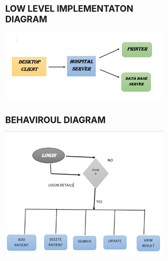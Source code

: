 # LOW LEVEL IMPLEMENTATON DIAGRAM
![low level](low.png)
# BEHAVIROUL DIAGRAM
![behaviroul](beh.png)

